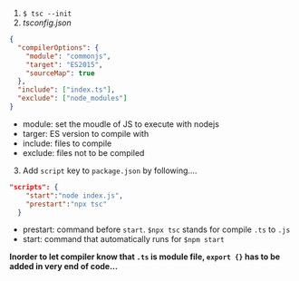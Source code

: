 1. `$ tsc --init`
2. _tsconfig.json_

```json
{
  "compilerOptions": {
    "module": "commonjs",
    "target": "ES2015",
    "sourceMap": true
  },
  "include": ["index.ts"],
  "exclude": ["node_modules"]
}
```

- module: set the moudle of JS to execute with nodejs
- targer: ES version to compile with
- include: files to compile
- exclude: files not to be compiled

3. Add `script` key to `package.json` by following....

```json
"scripts": {
    "start":"node index.js",
    "prestart":"npx tsc"
  }
```

- prestart: command before `start`. `$npx tsc` stands for compile `.ts` to `.js`
- start: command that automatically runs for `$npm start`

**Inorder to let compiler know that `.ts` is module file, `export {}` has to be added in very end of code...**

